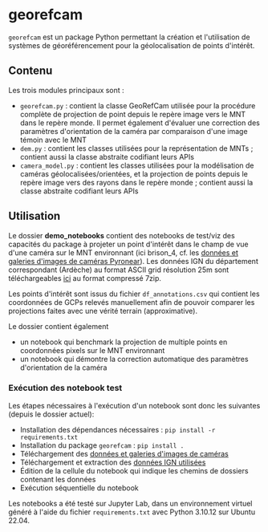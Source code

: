 # georefcam

`georefcam` est un package Python permettant la création et l'utilisation de systèmes de géoréférencement pour la géolocalisation de points d'intérêt.

## Contenu

Les trois modules principaux sont :
- `georefcam.py` : contient la classe GeoRefCam utilisée pour la procédure complète de projection de point depuis le repère image vers le MNT dans le repère monde. Il permet également d'évaluer une correction des paramètres d'orientation de la caméra par comparaison d'une image témoin avec le MNT
- `dem.py` : contient les classes utilisées pour la représentation de MNTs ; contient aussi la classe abstraite codifiant leurs APIs
- `camera_model.py` : contient les classes utilisées pour la modélisation de caméras géolocalisées/orientées, et la projection de points depuis le repère image vers des rayons dans le repère monde ; contient aussi la classe abstraite codifiant leurs APIs 

## Utilisation

Le dossier **demo_notebooks** contient des notebooks de test/viz des capacités du package à projeter un point d'intérêt dans le champ de vue d'une caméra sur le MNT environnant (ici brison_4, cf. les [données et galeries d'images de caméras Pyronear](https://drive.google.com/file/d/1GsJIjNyjnZjV2tzMuB0xTZ2hwz-lpRjB/view?usp=sharing)). Les données IGN du département correspondant (Ardèche) au format ASCII grid résolution 25m sont téléchargeables [ici](https://wxs.ign.fr/aqd29otkz2hofiee5pb0fygn/telechargement/prepackage/BDALTI-25M_PACK_FXX_2023-02-01$BDALTIV2_2-0_25M_ASC_LAMB93-IGN69_D007_2022-12-16/file/BDALTIV2_2-0_25M_ASC_LAMB93-IGN69_D007_2022-12-16.7z) au format compressé 7zip.

Les points d'intérêt sont issus du fichier `df_annotations.csv` qui contient les coordonnées de GCPs relevés manuellement afin de pouvoir comparer les projections faites avec une vérité terrain (approximative).

Le dossier contient également
- un notebook qui benchmark la projection de multiple points en coordonnées pixels sur le MNT environnant
- un notebook qui démontre la correction automatique des paramètres d'orientation de la caméra

### Exécution des notebook test

Les étapes nécessaires à l'exécution d'un notebook sont donc les suivantes (depuis le dossier actuel):
- Installation des dépendances nécessaires : `pip install -r requirements.txt`
- Installation du package `georefcam` : `pip install .`
- Téléchargement des [données et galeries d'images de caméras](https://drive.google.com/file/d/1GsJIjNyjnZjV2tzMuB0xTZ2hwz-lpRjB/view?usp=sharing)
- Téléchargement et extraction des [données IGN utilisées](https://data.geopf.fr/telechargement/download/BDALTI/BDALTIV2_2-0_25M_ASC_LAMB93-IGN69_D007_2022-12-16/BDALTIV2_2-0_25M_ASC_LAMB93-IGN69_D007_2022-12-16.7z)
- Édition de la cellule du notebook qui indique les chemins de dossiers contenant les données
- Exécution séquentielle du notebook

Les notebooks a été testé sur Jupyter Lab, dans un environnement virtuel généré à l'aide du fichier `requirements.txt` avec Python 3.10.12 sur Ubuntu 22.04.
